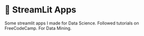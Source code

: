 # 👑 StreamLit Apps

Some streamlit apps I made for Data Science. Followed tutorials on FreeCodeCamp.
For Data Mining.
